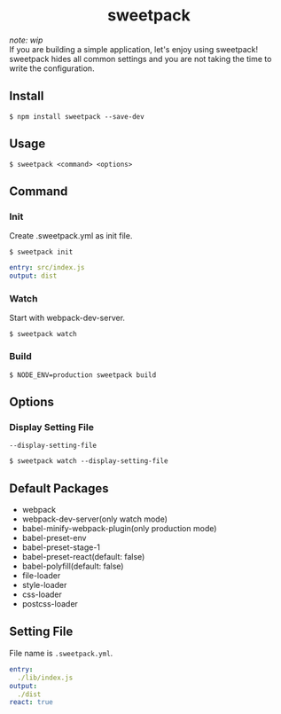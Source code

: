 <div align="center">
  <h1>sweetpack</h1>
</div>

<!-- travis https://travis-ci.org/ -->
<!-- appveyor https://ci.appveyor.com -->
<!-- codecov https://codecov.io/gh -->
<!-- npm version badge: https://badge.fury.io/ -->

*note: wip*  
If you are building a simple application, let's enjoy using sweetpack!  
sweetpack hides all common settings and you are not taking the time to write the configuration.

## Install
```
$ npm install sweetpack --save-dev
```

## Usage
```
$ sweetpack <command> <options>
```

## Command
### Init
Create .sweetpack.yml as init file.

```
$ sweetpack init
```

```yml
entry: src/index.js
output: dist
```

### Watch
Start with webpack-dev-server.
```
$ sweetpack watch
```

### Build
```
$ NODE_ENV=production sweetpack build
```

## Options
### Display Setting File
`--display-setting-file`

```
$ sweetpack watch --display-setting-file
```

## Default Packages
- webpack
- webpack-dev-server(only watch mode)
- babel-minify-webpack-plugin(only production mode)
- babel-preset-env
- babel-preset-stage-1
- babel-preset-react(default: false)
- babel-polyfill(default: false)
- file-loader
- style-loader
- css-loader
- postcss-loader

## Setting File
File name is `.sweetpack.yml`.

```yml
entry:
  ./lib/index.js
output:
  ./dist
react: true
```
